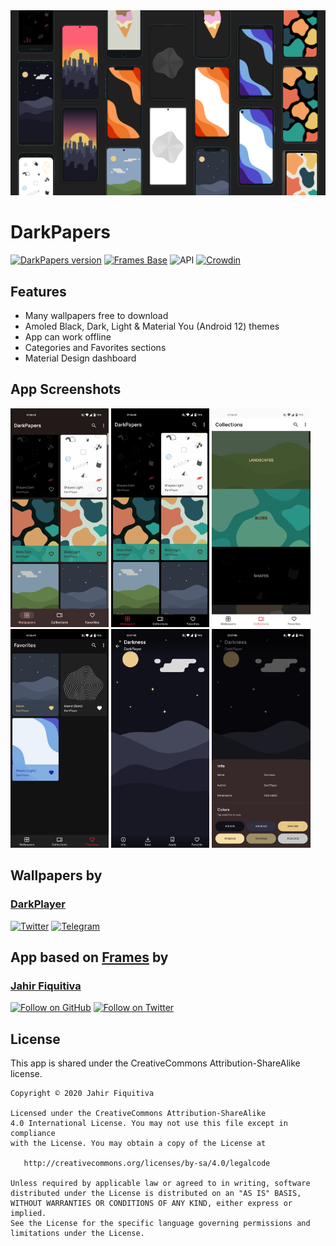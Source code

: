 <img src="https://github.com/darkplayerr/darkpapers/raw/darkpapers/art/banner.png"/>

# DarkPapers
[![DarkPapers version](https://img.shields.io/github/v/release/darkplayerr/darkpapers?label=DarkPapers&sort=semver)](https://github.com/darkplayerr/darkpapers/releases/latest)
[![Frames Base](https://img.shields.io/github/v/release/jahirfiquitiva/Frames?label=Frames&sort=semver)](https://github.com/jahirfiquitiva/Frames/releases/latest)
![API](https://img.shields.io/badge/API-21%2B-34bf49.svg)
[![Crowdin](https://badges.crowdin.net/Frames/localized.svg)](https://crowdin.com/project/Frames/invite)

## Features
- Many wallpapers free to download
- Amoled Black, Dark, Light & Material You (Android 12) themes
- App can work offline
- Categories and Favorites sections
- Material Design dashboard

## App Screenshots
<img src="https://github.com/DarkPlayerr/darkpapers/raw/darkpapers/art/screenshot1.png" height="350"/>
<img src="https://github.com/DarkPlayerr/darkpapers/raw/darkpapers/art/screenshot2.png" height="350"/>
<img src="https://github.com/DarkPlayerr/darkpapers/raw/darkpapers/art/screenshot3.png" height="350"/>
<img src="https://github.com/DarkPlayerr/darkpapers/raw/darkpapers/art/screenshot4.png" height="350"/>
<img src="https://github.com/DarkPlayerr/darkpapers/raw/darkpapers/art/screenshot5.png" height="350"/>
<img src="https://github.com/DarkPlayerr/darkpapers/raw/darkpapers/art/screenshot6.png" height="350"/>

## Wallpapers by
### [DarkPlayer](https://darkplayer.me/)

[![Twitter](https://img.shields.io/twitter/follow/dvrkplayer?color=1DA1F2&logo=twitter&style=for-the-badge)](https://twitter.com/intent/follow?screen_name=dvrkplayer)
[![Telegram](https://img.shields.io/static/v1?label=&message=@darkplayer&logo=telegram&logoColor=blue&color=gray&style=for-the-badge)](https://t.me/dvrkplayer)

## App based on [Frames](https://github.com/jahirfiquitiva/Frames) by

### [Jahir Fiquitiva](https://jahir.dev/)

[![Follow on GitHub](https://img.shields.io/github/followers/jahirfiquitiva.svg?style=social&label=Follow)](https://github.com/jahirfiquitiva)
[![Follow on Twitter](https://img.shields.io/twitter/follow/jahirfiquitiva.svg?style=social)](https://twitter.com/jahirfiquitiva)

## License

This app is shared under the CreativeCommons Attribution-ShareAlike license.

	Copyright © 2020 Jahir Fiquitiva

	Licensed under the CreativeCommons Attribution-ShareAlike 
	4.0 International License. You may not use this file except in compliance 
	with the License. You may obtain a copy of the License at

	   http://creativecommons.org/licenses/by-sa/4.0/legalcode

	Unless required by applicable law or agreed to in writing, software
	distributed under the License is distributed on an "AS IS" BASIS,
	WITHOUT WARRANTIES OR CONDITIONS OF ANY KIND, either express or implied.
	See the License for the specific language governing permissions and
	limitations under the License.